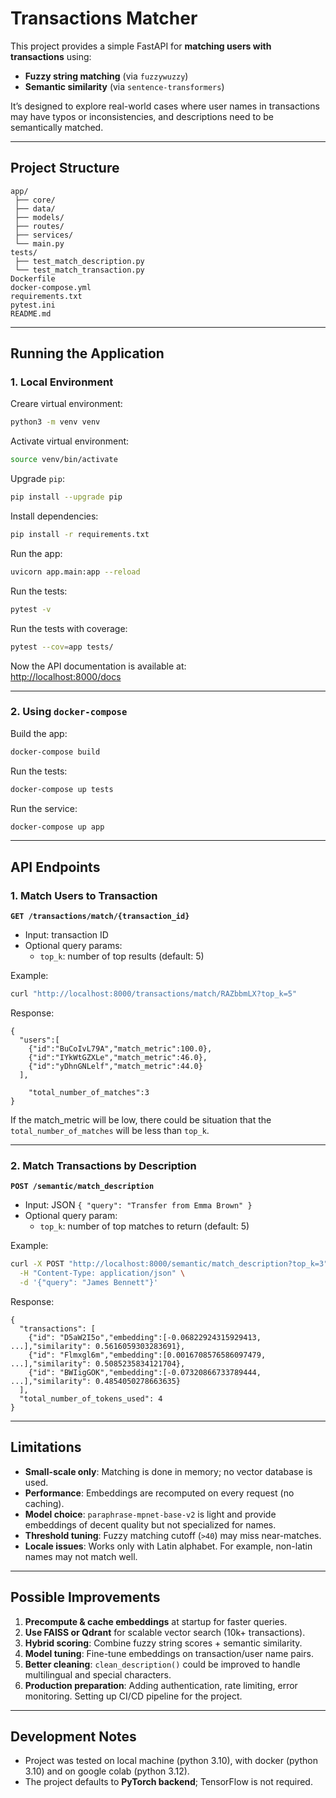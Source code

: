 # Transactions Matcher

This project provides a simple FastAPI for **matching users with transactions** using:
- **Fuzzy string matching** (via `fuzzywuzzy`)  
- **Semantic similarity** (via `sentence-transformers`)  

It’s designed to explore real-world cases where user names in transactions may have typos or inconsistencies, and descriptions need to be semantically matched.

---

## Project Structure

```
app/
 ├── core/               
 ├── data/               
 ├── models/             
 ├── routes/             
 ├── services/           
 └── main.py             
tests/
 ├── test_match_description.py
 └── test_match_transaction.py
Dockerfile
docker-compose.yml
requirements.txt
pytest.ini
README.md
```

---

## Running the Application

### 1. Local Environment

Creare virtual environment:

```bash
python3 -m venv venv
```

Activate virtual environment:

```bash
source venv/bin/activate
```

Upgrade `pip`:

```bash
pip install --upgrade pip
```

Install dependencies:

```bash
pip install -r requirements.txt
```

Run the app:

```bash
uvicorn app.main:app --reload
```

Run the tests:

```bash
pytest -v
```

Run the tests with coverage:

```bash
pytest --cov=app tests/
```

Now the API documentation is available at:  
[http://localhost:8000/docs](http://localhost:8000/docs)

---

### 2. Using `docker-compose`

Build the app:

```bash
docker-compose build
```

Run the tests:

```bash
docker-compose up tests
```

Run the service:

```bash
docker-compose up app
```

---

## API Endpoints

### 1. Match Users to Transaction

**`GET /transactions/match/{transaction_id}`**

- Input: transaction ID  
- Optional query params:
  - `top_k`: number of top results (default: 5)

Example:

```bash
curl "http://localhost:8000/transactions/match/RAZbbmLX?top_k=5"
```

Response:

```
{
  "users":[
    {"id":"BuCoIvL79A","match_metric":100.0},
    {"id":"IYkWtGZXLe","match_metric":46.0},
    {"id":"yDhnGNLelf","match_metric":44.0}
  ],

    "total_number_of_matches":3
}
```

If the match_metric will be low, there could be situation that the 
`total_number_of_matches` will be less than `top_k`.

---

### 2. Match Transactions by Description

**`POST /semantic/match_description`**

- Input: JSON `{ "query": "Transfer from Emma Brown" }`  
- Optional query param:
  - `top_k`: number of top matches to return (default: 5)

Example:

```bash
curl -X POST "http://localhost:8000/semantic/match_description?top_k=3" \
  -H "Content-Type: application/json" \
  -d '{"query": "James Bennett"}'
```

Response:

```
{
  "transactions": [
    {"id": "D5aW2I5o","embedding":[-0.06822924315929413, ...],"similarity": 0.5616059303283691},
    {"id": "Flmxgl6m","embedding":[0.0016708576586097479, ...],"similarity": 0.5085235834121704},
    {"id": "BWIigGOK","embedding":[-0.07320866733789444, ...],"similarity": 0.4854050278663635}
  ],
  "total_number_of_tokens_used": 4
}
```

---

## Limitations

- **Small-scale only**: Matching is done in memory; no vector database is used.  
- **Performance**: Embeddings are recomputed on every request (no caching).  
- **Model choice**: `paraphrase-mpnet-base-v2` is light and provide embeddings of decent quality but not specialized for names.  
- **Threshold tuning**: Fuzzy matching cutoff (`>40`) may miss near-matches.  
- **Locale issues**: Works only with Latin alphabet. For example, non-latin names may not match well.

---

## Possible Improvements

1. **Precompute & cache embeddings** at startup for faster queries.  
2. **Use FAISS or Qdrant** for scalable vector search (10k+ transactions).  
3. **Hybrid scoring**: Combine fuzzy string scores + semantic similarity.  
4. **Model tuning**: Fine-tune embeddings on transaction/user name pairs.  
5. **Better cleaning**: `clean_description()` could be improved to handle multilingual and special characters.  
6. **Production preparation**: Adding authentication, rate limiting, error monitoring. Setting up CI/CD pipeline for the project.

---

## Development Notes

- Project was tested on local machine (python 3.10), with docker (python 3.10) and on google colab (python 3.12).
- The project defaults to **PyTorch backend**; TensorFlow is not required.  
